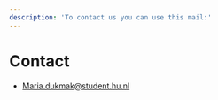 ```yaml
---
description: 'To contact us you can use this mail:'
---
```


# Contact

* Maria.dukmak@student.hu.nl





